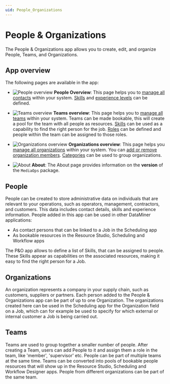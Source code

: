 ```yaml
---
uid: People_Organizations
---
```


# People & Organizations

The People & Organizations app allows you to create, edit, and organize People, Teams, and Organizations.

## App overview

The following pages are available in the app:

- ![People overview](~/user-guide/images/PO_People_Overview.png) **People Overview**: This page helps you to [manage all contacts](xref:PO_Managing_Contacts) within your system. [Skills](xref:PO_Managing_Contacts#managing-skills) and [experience levels](xref:PO_Managing_Contacts#managing-experience) can be defined.

- ![Teams overview](~/user-guide/images/PO_Teams_Overview.png) **Teams overview**: This page helps you to [manage all teams](xref:PO_Managing_Teams) within your system. Teams can be made bookable, this will create a pool for the team with all people as resources. [Skills](xref:PO_Managing_Contacts#managing-skills) can be used as a capability to find the right person for the job. [Roles](xref:PO_Managing_Teams#managing-roles) can be defined and people within the team can be assigned to those roles.

- ![Organizations overview](~/user-guide/images/PO_Organizations_Overview.png) **Organizations overview**: This page helps you [manage all organizations](xref:PO_Managing_Organizations) within your system. You can [add or remove organization members](xref:PO_Managing_Organizations#configuring-organization-members). [Categories](xref:PO_Managing_Organizations#managing-organization-categories) can be used to group organizations.

- ![About](~/user-guide/images/PO_About.png) **About**: The About page provides information on the **version** of the `MediaOps` package.

## People

People can be created to store administrative data on individuals that are relevant to your operations, such as operators, management, contractors, and customers. This data includes contact details, skills and experience information. People added in this app can be used in other DataMiner applications:

- As contact persons that can be linked to a Job in the Scheduling app
- As bookable resources in the Resource Studio, Scheduling and Workflow apps

The P&O app allows to define a list of Skills, that can be assigned to people. These Skills appear as capabilities on the associated resources, making it easy to find the right person for a Job.

## Organizations

An organization represents a company in your supply chain, such as customers, suppliers or partners. Each person added to the People & Organizations app can be part of up to one Organization. The organizations created here can be used in the Scheduling app for the Organization field on a Job, which can for example be used to specify for which external or internal customer a Job is being carried out.

## Teams

Teams are used to group together a smaller number of people. After creating a Team, users can add People to it and assign them a role in the team, like 'member', 'supervisor' etc. People can be part of multiple teams at the same time.
Teams can be converted into pools of bookable people resources that will show up in the Resource Studio, Scheduling and Workflow Designer apps. People from different organizations can be part of the same team.
